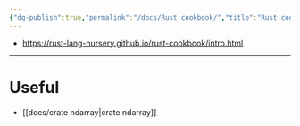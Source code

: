 ```yaml
---
{"dg-publish":true,"permalink":"/docs/Rust cookbook/","title":"Rust cookbook"}
---
```


- https://rust-lang-nursery.github.io/rust-cookbook/intro.html
___

# Useful

- [[docs/crate ndarray\|crate ndarray]]

